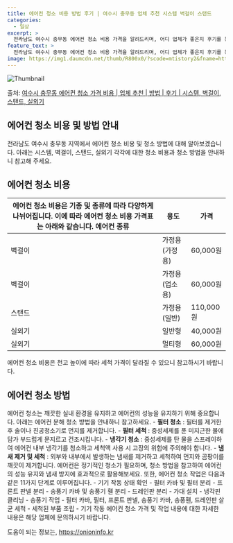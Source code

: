 ```yaml
---
title: 에어컨 청소 비용 방법 후기 | 여수시 충무동 업체 추천 시스템 벽걸이 스탠드
categories:
  - 일상
excerpt: >
  전라남도 여수시 충무동 에어컨 청소 비용 가격을 알려드리며, 어디 업체가 좋은지 후기를 통해 알아보겠습니다. 현재 글에서는 시스템, 벽걸이, 스탠드, 실외기 각각에 대해 청소 비용이 나와 있으니 참고하시면 되겠습니다. 에어컨 분해 청소 방법 보기 👈 클릭셀프 에어컨 청소 방법 보기👈 클릭여수시 충무동 에어컨 청소 비용시스템에어컨 방식클리닝방식금액1way 방식에어컨 완전분해80,000원1way 방식에어컨 필터세척35,000원2way 방식에어컨 완전분해90,000원2way 방식에어컨 필터세척35,000원4way 방식에어컨 완전분해120,000원4way 방식에어컨 필터세척35,000원원형방식에어컨 완전분해140,000원원형방식에어컨 필터세척35,000원에어컨 청소 견적 샘플 보기 👈 클릭에어컨 냄새의 원인에어..
feature_text: >
  전라남도 여수시 충무동 에어컨 청소 비용 가격을 알려드리며, 어디 업체가 좋은지 후기를 통해 알아보겠습니다. 현재 글에서는 시스템, 벽걸이, 스탠드, 실외기 각각에 대해 청소 비용이 나와 있으니 참고하시면 되겠습니다. 에어컨 분해 청소 방법 보기 👈 클릭셀프 에어컨 청소 방법 보기👈 클릭여수시 충무동 에어컨 청소 비용시스템에어컨 방식클리닝방식금액1way 방식에어컨 완전분해80,000원1way 방식에어컨 필터세척35,000원2way 방식에어컨 완전분해90,000원2way 방식에어컨 필터세척35,000원4way 방식에어컨 완전분해120,000원4way 방식에어컨 필터세척35,000원원형방식에어컨 완전분해140,000원원형방식에어컨 필터세척35,000원에어컨 청소 견적 샘플 보기 👈 클릭에어컨 냄새의 원인에어..
image: https://img1.daumcdn.net/thumb/R800x0/?scode=mtistory2&fname=https%3A%2F%2Fblog.kakaocdn.net%2Fdn%2FcQlReQ%2FbtsHxrnZ7MW%2FjmHirf3Adt4CmajKgm4DTk%2Fimg.webp
---
```


![Thumbnail](https://img1.daumcdn.net/thumb/R800x0/?scode=mtistory2&fname=https%3A%2F%2Fblog.kakaocdn.net%2Fdn%2FcQlReQ%2FbtsHxrnZ7MW%2FjmHirf3Adt4CmajKgm4DTk%2Fimg.webp)

<p>출처: <a href="https://onioninfo.kr/entry/%EC%97%AC%EC%88%98%EC%8B%9C-%EC%B6%A9%EB%AC%B4%EB%8F%99-%EC%97%90%EC%96%B4%EC%BB%A8-%EC%B2%AD%EC%86%8C-%EA%B0%80%EA%B2%A9-%EB%B9%84%EC%9A%A9-%EC%97%85%EC%B2%B4-%EC%B6%94%EC%B2%9C-%EB%B0%A9%EB%B2%95-%ED%9B%84%EA%B8%B0-%EC%8B%9C%EC%8A%A4%ED%85%9C-%EB%B2%BD%EA%B1%B8%EC%9D%B4-%EC%8A%A4%ED%83%A0%EB%93%9C-%EC%8B%A4%EC%99%B8%EA%B8%B0" rel="dofollow">여수시 충무동 에어컨 청소 가격 비용 | 업체 추천 | 방법 | 후기 | 시스템, 벽걸이, 스탠드, 실외기</a> </p>

## 에어컨 청소 비용 및 방법 안내

전라남도 여수시 충무동 지역에서 에어컨 청소 비용 및 청소 방법에 대해 알아보겠습니다. 아래는 시스템, 벽걸이, 스탠드, 실외기 각각에 대한
청소 비용과 청소 방법을 안내하니 참고해 주세요.

## 에어컨 청소 비용

에어컨 청소 비용은 기종 및 종류에 따라 다양하게 나뉘어집니다. 이에 따라 에어컨 청소 비용 가격표는 아래와 같습니다.  **에어컨 종류** | **용도** | **가격**  
---|---|---  
벽걸이 | 가정용(가정용) | 60,000원  
벽걸이 | 가정용(업소용) | 60,000원  
스탠드 | 가정용(일반) | 110,000원  
실외기 | 일반형 | 40,000원  
실외기 | 멀티형 | 60,000원  
에어컨 청소 비용은 천고 높이에 따라 세척 가격이 달라질 수 있으니 참고하시기 바랍니다.

## 에어컨 청소 방법

에어컨 청소는 깨끗한 실내 환경을 유지하고 에어컨의 성능을 유지하기 위해 중요합니다. 아래는 에어컨 분해 청소 방법을 안내하니 참고하세요.
\- **필터 청소** : 필터를 제거한 후 솔이나 진공청소기로 먼지를 제거합니다. \- **필터 세척** : 중성세제를 푼 미지근한 물에
담가 부드럽게 문지르고 건조시킵니다. \- **냉각기 청소** : 중성세제를 탄 물을 스프레이하여 에어컨 내부 냉각기를 청소하고 세척액 사용
시 고장의 위험에 주의해야 합니다. \- **냄새 제거 및 세척** : 외부와 내부에서 발생하는 냄새를 제거하고 세척하여 먼지와 곰팡이를
깨끗이 제거합니다. 에어컨은 정기적인 청소가 필요하며, 청소 방법을 참고하여 에어컨의 성능 유지와 냄새 방지에 효과적으로 활용해보세요.
또한, 에어컨 청소 작업은 다음과 같은 11가지 단계로 이루어집니다. \- 기기 작동 상태 확인 \- 필터 카바 및 필터 분리 \- 프론트
판넬 분리 \- 송풍기 카바 및 송풍기 휀 분리 \- 드레인판 분리 \- 가대 설치 \- 냉각핀 클리닝 \- 송풍기 작업 \- 필터 카바,
필터, 프론트 판넬, 송풍기 카바, 송풍휀, 드레인판 살균 세척 \- 세척된 부품 조립 \- 기기 작동 에어컨 청소 가격 및 작업 내용에
대한 자세한 내용은 해당 업체에 문의하시기 바랍니다.

 

도움이 되는 정보는, <a href="https://onioninfo.kr" rel="dofollow">https://onioninfo.kr</a>



